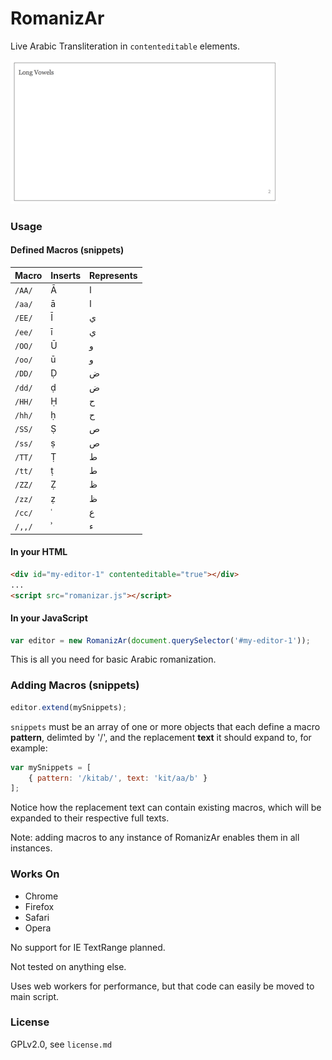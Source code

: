 # RomanizAr

Live Arabic Transliteration in <code>contenteditable</code> elements.

![screenshot](screenshot.gif "screenshot")

### Usage

#### Defined Macros (snippets)

| Macro | Inserts | Represents |
--------|---------|-------------
| <code>/AA/</code> | &#256; | ا |
| <code>/aa/</code> | &#257; | ا |
| <code>/EE/</code> | &#298; | ي |
| <code>/ee/</code> | &#299; | ي |
| <code>/OO/</code> | &#362; | و |
| <code>/oo/</code> | &#363; | و |
| <code>/DD/</code> | &#7692; | ض |
| <code>/dd/</code> | &#7693; | ض |
| <code>/HH/</code> | &#7716; | ح |
| <code>/hh/</code> | &#7717; | ح |
| <code>/SS/</code> | &#7778; | ص |
| <code>/ss/</code> | &#7779; | ص |
| <code>/TT/</code> | &#7788; | ط |
| <code>/tt/</code> | &#7789; | ط |
| <code>/ZZ/</code> | &#7826; | ظ |
| <code>/zz/</code> | &#7827; | ظ |
| <code>/cc/</code> | &#703; | ع |
| <code>/,,/</code> | &#702; | ء |

#### In your HTML

```HTML
<div id="my-editor-1" contenteditable="true"></div>
...
<script src="romanizar.js"></script>
```

#### In your JavaScript

```JavaScript
var editor = new RomanizAr(document.querySelector('#my-editor-1'));
```

This is all you need for basic Arabic romanization.

### Adding Macros (snippets)

```JavaScript
editor.extend(mySnippets);
```

<code>snippets</code> must be an array of one or more objects that each define a macro __pattern__, delimted by '/', and the replacement __text__ it should expand to, for example:

```JavaScript
var mySnippets = [
    { pattern: '/kitab/', text: 'kit/aa/b' }
];
```

Notice how the replacement text can contain existing macros, which will be expanded to their respective full texts.

Note: adding macros to any instance of RomanizAr enables them in all instances. 

### Works On

- Chrome
- Firefox
- Safari
- Opera

No support for IE TextRange planned.

Not tested on anything else.

Uses web workers for performance, but that code can easily be moved to main script.

### License

GPLv2.0, see ```license.md```